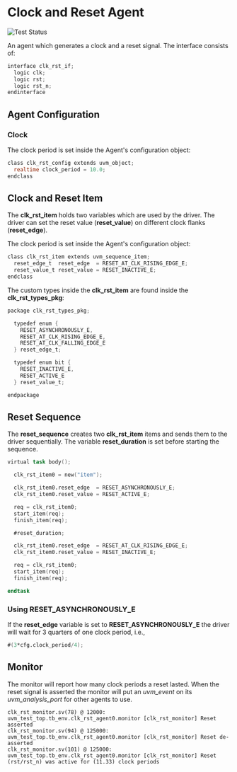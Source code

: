 # Clock and Reset Agent

![Test  Status](https://img.shields.io/badge/test-passing-green)

An agent which generates a clock and a reset signal. The interface consists of:

```verilog
interface clk_rst_if;
  logic clk;
  logic rst;
  logic rst_n;
endinterface
```

## Agent Configuration

### Clock

The clock period is set inside the Agent's configuration object:

```verilog
class clk_rst_config extends uvm_object;
  realtime clock_period = 10.0;
endclass
```

## Clock and Reset Item

The **clk_rst_item** holds two variables which are used by the driver. The driver can set the reset value (**reset_value**) on different clock flanks (**reset_edge**).


The clock period is set inside the Agent's configuration object:

```verilog
class clk_rst_item extends uvm_sequence_item;
  reset_edge_t  reset_edge  = RESET_AT_CLK_RISING_EDGE_E;
  reset_value_t reset_value = RESET_INACTIVE_E;
endclass
```

The custom types inside the **clk_rst_item** are found inside the **clk_rst_types_pkg**:

```verilog
package clk_rst_types_pkg;

  typedef enum {
    RESET_ASYNCHRONOUSLY_E,
    RESET_AT_CLK_RISING_EDGE_E,
    RESET_AT_CLK_FALLING_EDGE_E
  } reset_edge_t;

  typedef enum bit {
    RESET_INACTIVE_E,
    RESET_ACTIVE_E
  } reset_value_t;

endpackage
```

## Reset Sequence

The **reset_sequence** creates two **clk_rst_item** items and sends them to the driver sequentially. The variable **reset_duration** is set before starting the sequence.

```verilog
virtual task body();

  clk_rst_item0 = new("item");

  clk_rst_item0.reset_edge  = RESET_ASYNCHRONOUSLY_E;
  clk_rst_item0.reset_value = RESET_ACTIVE_E;

  req = clk_rst_item0;
  start_item(req);
  finish_item(req);

  #reset_duration;

  clk_rst_item0.reset_edge  = RESET_AT_CLK_RISING_EDGE_E;
  clk_rst_item0.reset_value = RESET_INACTIVE_E;

  req = clk_rst_item0;
  start_item(req);
  finish_item(req);

endtask
```

### Using RESET_ASYNCHRONOUSLY_E

If the **reset_edge** variable is set to **RESET_ASYNCHRONOUSLY_E** the driver will wait for 3 quarters of one clock period, i.e.,

```verilog
#(3*cfg.clock_period/4);
```

## Monitor

The monitor will report how many clock periods a reset lasted. When the reset signal is asserted the monitor will put an *uvm_event* on its *uvm_analysis_port* for other agents to use.

```
clk_rst_monitor.sv(78) @ 12000: uvm_test_top.tb_env.clk_rst_agent0.monitor [clk_rst_monitor] Reset asserted
clk_rst_monitor.sv(94) @ 125000: uvm_test_top.tb_env.clk_rst_agent0.monitor [clk_rst_monitor] Reset de-asserted
clk_rst_monitor.sv(101) @ 125000: uvm_test_top.tb_env.clk_rst_agent0.monitor [clk_rst_monitor] Reset (rst/rst_n) was active for (11.33) clock periods
```